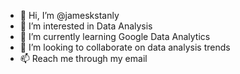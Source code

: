 - 👋 Hi, I’m @jameskstanly
- 👀 I’m interested in Data Analysis
- 🌱 I’m currently learning Google Data Analytics
- 💞️ I’m looking to collaborate on data analysis trends
- 📫 Reach me through my email

<!---
jameskstanly/jameskstanly is a ✨ special ✨ repository because its `README.md` (this file) appears on your GitHub profile.
You can click the Preview link to take a look at your changes.
--->
